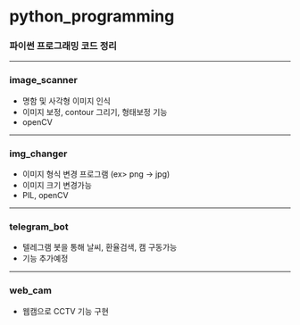 # python_programming

### 파이썬 프로그래밍 코드 정리
---

### image_scanner
- 명함 및 사각형 이미지 인식
- 이미지 보정, contour 그리기, 형태보정 기능
- openCV

---

### img_changer
- 이미지 형식 변경 프로그램 (ex> png -> jpg)
- 이미지 크기 변경가능
- PIL, openCV

---
### telegram_bot
- 텔레그램 봇을 통해 날씨, 환율검색, 캠 구동가능
- 기능 추가예정


---
### web_cam
- 웹캠으로 CCTV 기능 구현


